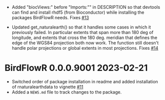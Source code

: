 * Added "biocViews:" before "Imports:"" in DESCRIPTION so that devtools can find
and install rhdf5 (from Bioconductor) while installing the packages BirdFlowR 
needs. Fixes [#13](https://github.com/birdflow-science/BirdFlowR/issues/13) 

* Updated get_naturalearth() so that it handles some cases in which it previously
failed.  In particular extents that span more than 180 deg of longitude, and 
extents that cross the 180 deg. meridian that defines the edge of the WGS84 
projection both now work. The function still doesn't handle polar projections or
global extents in most projections. Fixes [#14](https://github.com/birdflow-science/BirdFlowR/issues/14) 

# BirdFlowR 0.0.0.9001   2023-02-21
* Switched order of package installation in readme and added installation of
rnaturalearthdata to vignette [#11](https://github.com/birdflow-science/BirdFlowR/issues/11) 
* Added a `NEWS.md` file to track changes to the package.
